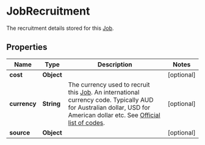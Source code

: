 

# JobRecruitment

The recruitment details stored for this [Job](https://developers.intellihr.io/docs/v1/).

## Properties

| Name | Type | Description | Notes |
|------------ | ------------- | ------------- | -------------|
|**cost** | **Object** |  |  [optional] |
|**currency** | **String** | The currency used to recruit this [Job](https://developers.intellihr.io/docs/v1/). An international currency code. Typically AUD for Australian dollar, USD for American dollar etc. See [Official list of codes](https://www.iban.com/currency-codes). |  [optional] |
|**source** | **Object** |  |  [optional] |



